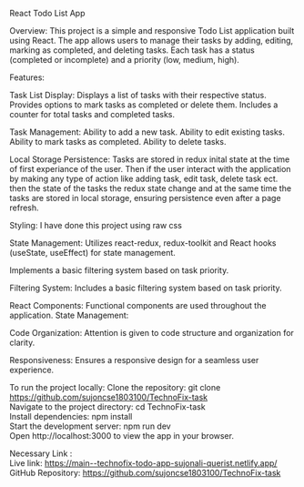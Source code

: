 React Todo List App

Overview:
This project is a simple and responsive Todo List application built using React. The app allows users to manage their tasks by adding, editing, marking as completed, and deleting tasks. Each task has a status (completed or incomplete) and a priority (low, medium, high).

Features:

Task List Display:
Displays a list of tasks with their respective status.
Provides options to mark tasks as completed or delete them.
Includes a counter for total tasks and completed tasks.

Task Management:
Ability to add a new task.
Ability to edit existing tasks.
Ability to mark tasks as completed.
Ability to delete tasks.

Local Storage Persistence:
Tasks are stored in redux inital state at the time of first experiance of the user. Then if the user interact with the application by making any type of action like adding task, edit task, delete task ect. then the state of the tasks the redux state change and at the same time the tasks are stored in local storage, ensuring persistence even after a page refresh.

Styling:
I have done this project using raw css

State Management: Utilizes react-redux, redux-toolkit and React hooks (useState, useEffect) for state management.

Implements a basic filtering system based on task priority.

Filtering System:
Includes a basic filtering system based on task priority.

React Components:
Functional components are used throughout the application.
State Management:

Code Organization:
Attention is given to code structure and organization for clarity.

Responsiveness: Ensures a responsive design for a seamless user experience.

To run the project locally:
Clone the repository: git clone https://github.com/sujoncse1803100/TechnoFix-task<br>
Navigate to the project directory: cd TechnoFix-task<br>
Install dependencies: npm install<br>
Start the development server: npm run dev<br>
Open http://localhost:3000 to view the app in your browser.<br>

Necessary Link :<br>
Live link: https://main--technofix-todo-app-sujonali-querist.netlify.app/<br>
GitHub Repository: https://github.com/sujoncse1803100/TechnoFix-task
